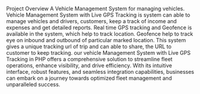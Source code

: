Project Overview
A Vehicle Management System for managing vehicles. Vehicle Management System with Live GPS Tracking is system can able to manage vehicles and drivers, customers, keep a track of income and expenses and get detailed reports. Real time GPS tracking and Geofence is available in the system, which help to track location. Geofence help to track eye on inbound and outbound of particular marked location. This system gives a unique tracking url of trip and can able to share, the URL to customer to keep tracking.
our vehicle Management System with Live GPS Tracking in PHP offers a comprehensive solution to streamline fleet operations, enhance visibility, and drive efficiency. With its intuitive interface, robust features, and seamless integration capabilities, businesses can embark on a journey towards optimized fleet management and unparalleled success.




